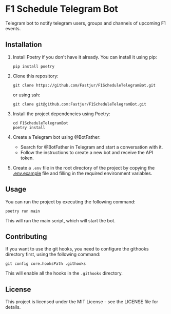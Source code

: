 # F1 Schedule Telegram Bot
Telegram bot to notify telegram users, groups and channels of upcoming F1 events.

## Installation
1. Install Poetry if you don't have it already. You can install it using pip:

    ```shell
    pip install poetry
    ```

2. Clone this repository:

    ```shell
    git clone https://github.com/Fastjur/F1ScheduleTelegramBot.git
    ```
   or using ssh:
    ```shell
    git clone git@github.com:Fastjur/F1ScheduleTelegramBot.git
   ```

3. Install the project dependencies using Poetry:

    ```shell
    cd F1ScheduleTelegramBot
    poetry install
    ```
   
4. Create a Telegram bot using @BotFather:
   - Search for @BotFather in Telegram and start a conversation with it.
   - Follow the instructions to create a new bot and receive the API token.

5. Create a `.env` file in the root directory of the project by copying the [.env.example](.env.example) file and filling in the required environment variables.

## Usage
You can run the project by executing the following command:

```shell
poetry run main
```
This will run the main script, which will start the bot.

## Contributing
If you want to use the git hooks, you need to configure the githooks directory first, using the following command:

 ```shell
 git config core.hooksPath .githooks
 ```

This will enable all the hooks in the `.githooks` directory.

## License
This project is licensed under the MIT License - see the LICENSE file for details.
